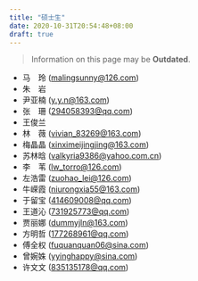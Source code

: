 ```yaml
---
title: "硕士生"
date: 2020-10-31T20:54:48+08:00
draft: true
---
```


> Information on this page may be **Outdated**.  

- 马　玲 (malingsunny@126.com)
- 朱　岩
- 尹亚楠 (y.y.n@163.com)
- 张　珊 (294058393@qq.com)
- 王俊兰
- 林　薇 (vivian_83269@163.com)
- 梅晶晶 (xinximeijingjing@163.com)
- 苏林晗 (valkyria9386@yahoo.com.cn)
- 李　苇 (lw_torro@126.com)
- 左浩雷 (zuohao_lei@126.com)
- 牛嵘霞 (niurongxia55@163.com)
- 于留宝 (414609008@qq.com)
- 王道沁 (731925773@qq.com)
- 贾丽娜 (dummyjln@163.com)
- 方明哲 (177268961@qq.com)
- 傅全权 (fuquanquan06@sina.com)
- 曾婉姝 (yyinghappy@sina.com)
- 许文文 (835135178@qq.com)